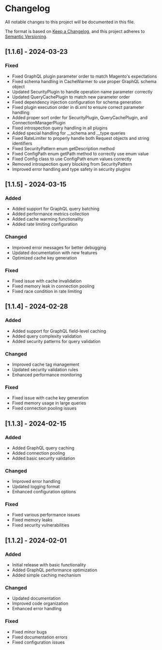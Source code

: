 # Changelog

All notable changes to this project will be documented in this file.

The format is based on [Keep a Changelog](https://keepachangelog.com/en/1.0.0/), and this project adheres to [Semantic Versioning](https://semver.org/spec/v2.0.0.html).

## [1.1.6] - 2024-03-23

### Fixed

- Fixed GraphQL plugin parameter order to match Magento's expectations
- Fixed schema handling in CacheWarmer to use proper GraphQL schema object
- Updated SecurityPlugin to handle operation name parameter correctly
- Updated QueryCachePlugin to match new parameter order
- Fixed dependency injection configuration for schema generation
- Fixed plugin execution order in di.xml to ensure correct parameter handling
- Added proper sort order for SecurityPlugin, QueryCachePlugin, and ConnectionManagerPlugin
- Fixed introspection query handling in all plugins
- Added special handling for __schema and __type queries
- Fixed RateLimiter to properly handle both Request objects and string identifiers
- Fixed SecurityPattern enum getDescription method
- Fixed ConfigPath enum getPath method to correctly use enum value
- Fixed Config class to use ConfigPath enum values correctly
- Removed introspection query blocking from SecurityPattern
- Improved error handling and type safety in security plugins

## [1.1.5] - 2024-03-15

### Added

- Added support for GraphQL query batching
- Added performance metrics collection
- Added cache warming functionality
- Added rate limiting configuration

### Changed

- Improved error messages for better debugging
- Updated documentation with new features
- Optimized cache key generation

### Fixed

- Fixed issue with cache invalidation
- Fixed memory leak in connection pooling
- Fixed race condition in rate limiting

## [1.1.4] - 2024-02-28

### Added

- Added support for GraphQL field-level caching
- Added query complexity validation
- Added security patterns for query validation

### Changed

- Improved cache tag management
- Updated security validation rules
- Enhanced performance monitoring

### Fixed

- Fixed issue with cache key generation
- Fixed memory usage in large queries
- Fixed connection pooling issues

## [1.1.3] - 2024-02-15

### Added

- Added GraphQL query caching
- Added connection pooling
- Added basic security validation

### Changed

- Improved error handling
- Updated logging format
- Enhanced configuration options

### Fixed

- Fixed various performance issues
- Fixed memory leaks
- Fixed security vulnerabilities

## [1.1.2] - 2024-02-01

### Added

- Initial release with basic functionality
- Added GraphQL performance optimization
- Added simple caching mechanism

### Changed

- Updated documentation
- Improved code organization
- Enhanced error handling

### Fixed

- Fixed minor bugs
- Fixed documentation errors
- Fixed configuration issues
